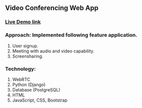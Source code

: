 ## Video Conferencing Web App

### [Live Demo link](https://webvc.up.railway.app)

### Approach: Implemented following feature application.
1. User signup.
2. Meeting with audio and video capability.
3. Screensharing.

### Technology:
1. WebRTC
2. Python (Django)
3. Database (PostgreSQL)
4. HTML
5. JavaScript, CSS, Bootstrap
